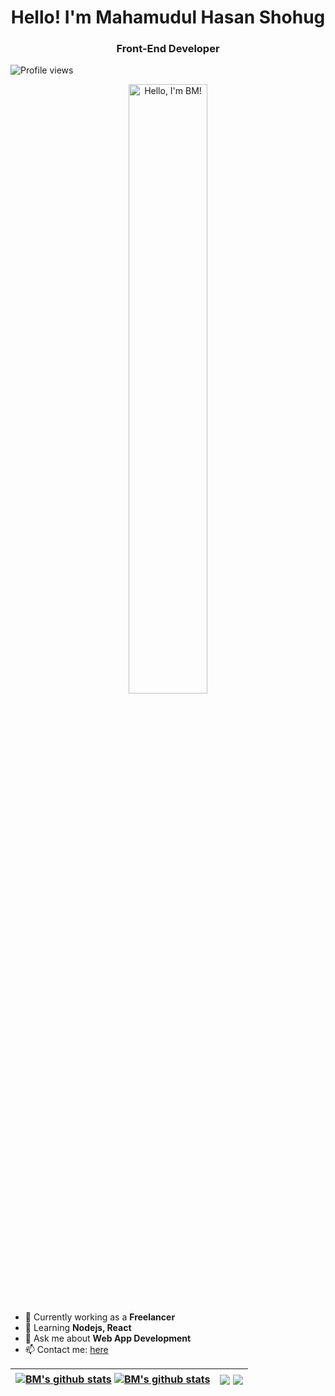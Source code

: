 <h1 align='center'> Hello! I'm Mahamudul Hasan Shohug</h1>
<h3 align='center'> Front-End Developer </h1>

![Profile views](https://gpvc.arturio.dev/bshohug)  

<p align="center"><a href="https://bshohug.github.io"><img width="50%" alt="Hello, I'm BM!" src="https://camo.githubusercontent.com/5ddf73ad3a205111cf8c686f687fc216c2946a75005718c8da5b837ad9de78c9/68747470733a2f2f7468756d62732e6766796361742e636f6d2f4576696c4e657874446576696c666973682d736d616c6c2e676966" /></a></p>


- 🔭 Currently working as a **Freelancer** 
- 🌱 Learning **Nodejs, React** 
- 💬 Ask me about **Web App Development** 
- 📫 Contact me: [here](mailto:shohug95@gmail.com) 




| <a href="https://github.com/anuraghazra/github-readme-stats#gh-dark-mode-only"><img align="center" src="https://github-readme-stats.vercel.app/api?username=bshohug&show_icons=true&include_all_commits=true&theme=algolia&hide_border=true#gh-dark-mode-only" alt="BM's github stats" /></a> <a href="https://github.com/anuraghazra/github-readme-stats#gh-light-mode-only"><img align="center" src="https://github-readme-stats.vercel.app/api?username=bshohug&show_icons=true&include_all_commits=true&theme=default&hide_border=true#gh-light-mode-only" alt="BM's github stats" /></a> | <a href="https://github.com/anuraghazra/github-readme-stats#gh-dark-mode-only"><img align="center" src="https://github-readme-stats.vercel.app/api/top-langs/?username=bshohug&layout=compact&theme=algolia&hide_border=true#gh-dark-mode-only" /></a> <a href="https://github.com/anuraghazra/github-readme-stats#gh-light-mode-only"><img align="center" src="https://github-readme-stats.vercel.app/api/top-langs/?username=bshohug&layout=compact&theme=default&hide_border=true#gh-light-mode-only" /></a> |
| ------------- | ------------- |


